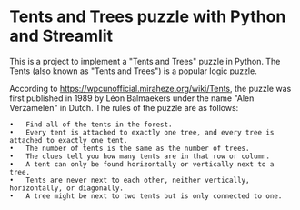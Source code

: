 # Tents and Trees puzzle with Python and Streamlit

This is a project to implement a "Tents and Trees" puzzle in Python.
The Tents (also known as "Tents and Trees") is a popular logic puzzle. 

According to https://wpcunofficial.miraheze.org/wiki/Tents, the puzzle was first published in 1989 by Léon Balmaekers under the name "Alen Verzamelen" in Dutch.
The rules of the puzzle are as follows:
    
    •	Find all of the tents in the forest.
    •	Every tent is attached to exactly one tree, and every tree is attached to exactly one tent.
    •	The number of tents is the same as the number of trees.
    •	The clues tell you how many tents are in that row or column.
    •	A tent can only be found horizontally or vertically next to a tree.
    •	Tents are never next to each other, neither vertically, horizontally, or diagonally.
    •	A tree might be next to two tents but is only connected to one.
